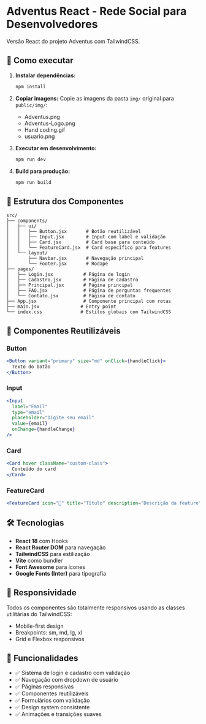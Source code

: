 # Adventus React - Rede Social para Desenvolvedores

Versão React do projeto Adventus com TailwindCSS.

## 🚀 Como executar

1. **Instalar dependências:**

   ```bash
   npm install
   ```

2. **Copiar imagens:**
   Copie as imagens da pasta `img/` original para `public/img/`:

   - Adventus.png
   - Adventus-Logo.png
   - Hand coding.gif
   - usuario.png

3. **Executar em desenvolvimento:**

   ```bash
   npm run dev
   ```

4. **Build para produção:**
   ```bash
   npm run build
   ```

## 📁 Estrutura dos Componentes

```
src/
├── components/
│   ├── ui/
│   │   ├── Button.jsx       # Botão reutilizável
│   │   ├── Input.jsx        # Input com label e validação
│   │   ├── Card.jsx         # Card base para conteúdo
│   │   └── FeatureCard.jsx  # Card específico para features
│   └── layout/
│       ├── Navbar.jsx       # Navegação principal
│       └── Footer.jsx       # Rodapé
├── pages/
│   ├── Login.jsx           # Página de login
│   ├── Cadastro.jsx        # Página de cadastro
│   ├── Principal.jsx       # Página principal
│   ├── FAQ.jsx             # Página de perguntas frequentes
│   └── Contato.jsx         # Página de contato
├── App.jsx                 # Componente principal com rotas
├── main.jsx               # Entry point
└── index.css              # Estilos globais com TailwindCSS
```

## 🎨 Componentes Reutilizáveis

### Button

```jsx
<Button variant="primary" size="md" onClick={handleClick}>
  Texto do botão
</Button>
```

### Input

```jsx
<Input
  label="Email"
  type="email"
  placeholder="Digite seu email"
  value={email}
  onChange={handleChange}
/>
```

### Card

```jsx
<Card hover className="custom-class">
  Conteúdo do card
</Card>
```

### FeatureCard

```jsx
<FeatureCard icon="🚀" title="Título" description="Descrição da feature" />
```

## 🛠️ Tecnologias

- **React 18** com Hooks
- **React Router DOM** para navegação
- **TailwindCSS** para estilização
- **Vite** como bundler
- **Font Awesome** para ícones
- **Google Fonts (Inter)** para tipografia

## 📱 Responsividade

Todos os componentes são totalmente responsivos usando as classes utilitárias do TailwindCSS:

- Mobile-first design
- Breakpoints: sm, md, lg, xl
- Grid e Flexbox responsivos

## 🎯 Funcionalidades

- ✅ Sistema de login e cadastro com validação
- ✅ Navegação com dropdown de usuário
- ✅ Páginas responsivas
- ✅ Componentes reutilizáveis
- ✅ Formulários com validação
- ✅ Design system consistente
- ✅ Animações e transições suaves
